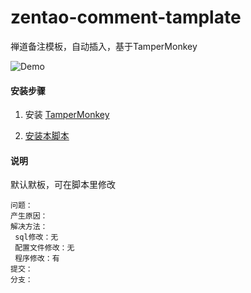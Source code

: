 # zentao-comment-tamplate

禅道备注模板，自动插入，基于TamperMonkey

![Demo](demo.gif)

#### 安装步骤
1. 安装 [TamperMonkey](https://www.tampermonkey.net/index.php)

2. [安装本脚本](http://10.1.3.167:3210/yanguoqiang/zentao-comment-tamplate/raw/branch/master/zentao_comment.user.js)

#### 说明

默认默板，可在脚本里修改

```
问题：
产生原因：
解决方法：
 sql修改：无
 配置文件修改：无
 程序修改：有
提交：
分支：
```

